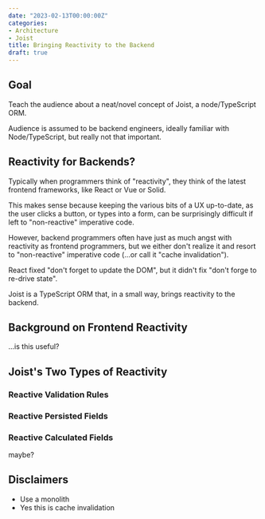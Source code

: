 ```yaml
---
date: "2023-02-13T00:00:00Z"
categories:
- Architecture
- Joist
title: Bringing Reactivity to the Backend
draft: true
---
```


## Goal

Teach the audience about a neat/novel concept of Joist, a node/TypeScript ORM.

Audience is assumed to be backend engineers, ideally familiar with Node/TypeScript, but really not that important.

## Reactivity for Backends?

Typically when programmers think of "reactivity", they think of the latest frontend frameworks, like React or Vue or Solid.

This makes sense because keeping the various bits of a UX up-to-date, as the user clicks a button, or types into a form, can be surprisingly difficult if left to "non-reactive" imperative code.

However, backend programmers often have just as much angst with reactivity as frontend programmers, but we either don't realize it and resort to "non-reactive" imperative code (...or call it "cache invalidation").

React fixed "don't forget to update the DOM", but it didn't fix "don't forge to re-drive state".

Joist is a TypeScript ORM that, in a small way, brings reactivity to the backend.

## Background on Frontend Reactivity

...is this useful?

## Joist's Two Types of Reactivity

### Reactive Validation Rules

### Reactive Persisted Fields

### Reactive Calculated Fields

maybe?


## Disclaimers

- Use a monolith
- Yes this is cache invalidation
